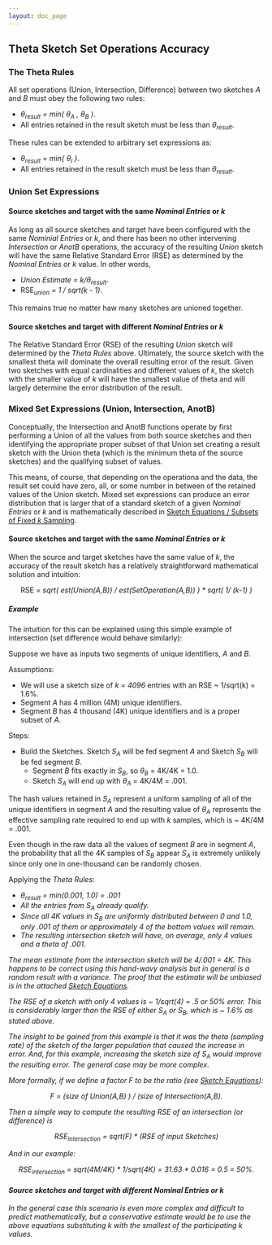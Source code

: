 ```yaml
---
layout: doc_page
---
```


## Theta Sketch Set Operations Accuracy

### The Theta Rules

All set operations (Union, Intersection, Difference) between two sketches <i>A</i> and <i>B</i> 
must obey the following two rules:

* <i>&theta;<sub>result</sub> = min( &theta;<sub>A</sub> , &theta;<sub>B</sub> )</i>.
* All entries retained in the result sketch must be less than <i>&theta;<sub>result</sub></i>.

These rules can be extended to arbitrary set expressions as:

* <i>&theta;<sub>result</sub> = min{ &theta;<sub>i</sub> }</i>.
* All entries retained in the result sketch must be less than <i>&theta;<sub>result</sub></i>.

### Union Set Expressions

#### Source sketches and target with the same <i>Nominal Entries</i> or <i>k</i>

As long as all source sketches and target have been configured with the same <i>Nominial Entries</i> 
or <i>k</i>, and there has been no other intervening <i>Intersection</i> or <i>AnotB</i> operations, 
the accuracy of the resulting <i>Union</i> sketch will have the same Relative Standard Error (RSE) 
as determined by the <i>Nominal Entries</i> or <i>k</i> value. In other words,

* <i>Union Estimate = k/&theta;<sub>result</sub></i>.
* RSE<i><sub>union</sub> = 1 / sqrt(k - 1)</i>.

This remains true no matter haw many sketches are unioned together.

#### Source sketches and target with different <i>Nominal Entries</i> or <i>k</i>

The Relative Standard Error (RSE) of the resulting <i>Union</i> sketch will determined by
the <i>Theta Rules</i> above. Ultimately, the source sketch with the smallest theta will 
dominate the overall resulting error of the result. Given two sketches with equal cardinalities and 
different values of <i>k</i>, the sketch with the smaller value of <i>k</i> will have the smallest
value of theta and will largely determine the error distribution of the result. 

### Mixed Set Expressions (Union, Intersection, AnotB)

Conceptually, the Intersection and AnotB functions operate by first performing a Union of all the
values from both source sketches and then identifying the appropriate proper subset of that 
Union set creating a result sketch with the Union theta (which is the minimum theta of the source
sketches) and the qualifying subset of values. 

This means, of course, that depending on the operationa and the data, the result set could have 
zero, all, or some number in between of the retained values of the Union sketch. 
Mixed set expressions can produce an error distribution that is larger that of a standard sketch
of a given <i>Nominal Entries</i> or <i>k</i> and is mathematically described in 
<a href="{{site.docs_pdf_dir}}/SketchEquations.pdf">Sketch Equations / Subsets of Fixed <i>k</i> Sampling</a>. 

#### Source sketches and target with the same <i>Nominal Entries</i> or <i>k</i>

When the source and target sketches have the same value of <i>k</i>, 
the accuracy of the result sketch has a relatively straightforward mathematical solution and intuition:

<center>RSE = <i>sqrt( est(Union(A,B)) / est(SetOperation(A,B)) ) * sqrt( 1/ (k-1) )</i></center>

##### Example

The intuition for this can be explained using this simple example of intersection 
(set difference would behave similarly):

Suppose we have as inputs two segments of unique identifiers, <i>A</i> and <i>B</i>.

Assumptions:

* We will use a sketch size of <i>k = 4096</i> entries with an RSE ~ 1/sqrt(k) = 1.6%.
* Segment <i>A</i> has 4 million (4M) unique identifiers.
* Segment <i>B</i> has 4 thousand (4K) unique identifiers and is a proper subset of <i>A</i>.

Steps:

* Build the Sketches. Sketch <i>S<sub>A</sub></i> will be fed segment <i>A</i> and Sketch <i>S<sub>B</sub></i> 
will be fed segment <i>B</i>.
    * Segment <i>B</i> fits exactly in <i>S<sub>B</sub></i>, so <i>&theta;<sub>B</sub></i> = 4K/4K = 1.0.
    * Sketch <i>S<sub>A</sub></i> will end up with <i>&theta;<sub>A</sub></i> = 4K/4M = .001.

The hash values retained in <i>S<sub>A</sub></i> represent a uniform sampling of all of the unique identifiers 
in segment <i>A</i> and the resulting value of <i>&theta;<sub>A</sub></i> represents the effective sampling rate
required to end up with <i>k</i> samples, which is ~ 4K/4M = .001.

Even though in the raw data all the values of segment <i>B</i> are in segment <i>A</i>, the probability 
that all the 4K samples of <i>S<sub>B</sub></i> appear <i>S<sub>A</sub></i> is extremely unlikely since 
only one in one-thousand can be randomly chosen.

Applying the <i>Theta Rules</i>:

* <i>&theta;<sub>result</sub> = min(0.001, 1.0) = .001
* All the entries from <i>S<sub>A</sub></i> already qualify. 
* Since all 4K values in <i>S<sub>B</sub></i> are uniformly distributed between 0 and 1.0, only .001 of them 
or approximately 4 of the bottom values will remain.
* The resulting intersection sketch will have, on average, only 4 values and a theta of .001.

The mean estimate from the intersection sketch will be 4/.001 = 4K. 
This happens to be correct using this hand-wavy analysis but in general is a random result with a variance. 
The proof that the estimate will be unbiased is in the attached 
<a href="{{site.docs_pdf_dir}}/SketchEquations.pdf">Sketch Equations</a>.

The RSE of a sketch with only 4 values is ~ 1/sqrt(4) = .5 or 50% error. 
This is considerably larger than the RSE of either <i>S<sub>A</sub></i> or <i>S<sub>B</sub></i>, 
which is ~ 1.6% as stated above.

The insight to be gained from this example is that it was the theta (sampling rate) of the sketch of the 
larger population that caused the increase in error. 
And, for this example, increasing the sketch size of <i>S<sub>A</sub></i> would improve the resulting error. 
The general case may be more complex.

More formally, if we define a factor <i>F</i> to be the ratio 
(see <a href="{{site.docs_pdf_dir}}/SketchEquations.pdf">Sketch Equations</a>):

<center><i>F</i> = (size of Union(A,B) ) / (size of Intersection(A,B).</center>

Then a simple way to compute the resulting RSE of an intersection (or difference) is

<center>RSE<sub><i>intersection</i></sub> = <i>sqrt(F) * (RSE of input Sketches)</i></center>

And in our example:

<center>RSE<sub><i>intersection</i></sub> = sqrt(4M/4K) * 1/sqrt(4K) = 31.63 * 0.016 =  0.5 = 50%.</center>


#### Source sketches and target with different <i>Nominal Entries</i> or <i>k</i>

In the general case this scenario is even more complex and difficult to predict mathematically, but a conservative
estimate would be to use the above equations substituting <i>k</i> with the smallest of the participating 
<i>k</i> values.
